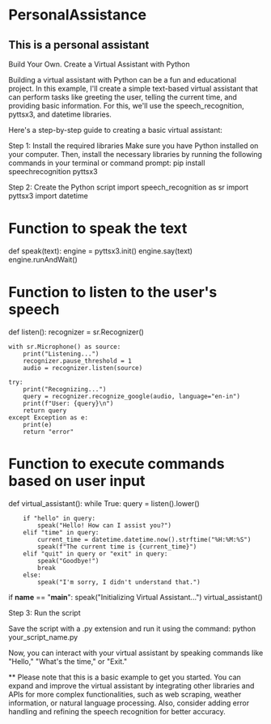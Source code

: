 # PersonalAssistance

## This is a personal assistant

Build Your Own. Create a Virtual Assistant with Python

Building a virtual assistant with Python can be a fun and educational project. In this example, I'll create a simple text-based virtual assistant that can perform tasks like greeting the user, telling the current time, and providing basic information. For this, we'll use the speech_recognition, pyttsx3, and datetime libraries.

Here's a step-by-step guide to creating a basic virtual assistant:

Step 1: Install the required libraries
Make sure you have Python installed on your computer. Then, install the necessary libraries by running the following commands in your terminal or command prompt:
pip install speechrecognition pyttsx3

Step 2: Create the Python script
import speech_recognition as sr
import pyttsx3
import datetime

# Function to speak the text
def speak(text):
    engine = pyttsx3.init()
    engine.say(text)
    engine.runAndWait()

# Function to listen to the user's speech
def listen():
    recognizer = sr.Recognizer()

    with sr.Microphone() as source:
        print("Listening...")
        recognizer.pause_threshold = 1
        audio = recognizer.listen(source)

    try:
        print("Recognizing...")
        query = recognizer.recognize_google(audio, language="en-in")
        print(f"User: {query}\n")
        return query
    except Exception as e:
        print(e)
        return "error"

# Function to execute commands based on user input
def virtual_assistant():
    while True:
        query = listen().lower()

        if "hello" in query:
            speak("Hello! How can I assist you?")
        elif "time" in query:
            current_time = datetime.datetime.now().strftime("%H:%M:%S")
            speak(f"The current time is {current_time}")
        elif "quit" in query or "exit" in query:
            speak("Goodbye!")
            break
        else:
            speak("I'm sorry, I didn't understand that.")

if __name__ == "__main__":
    speak("Initializing Virtual Assistant...")
    virtual_assistant()


Step 3: Run the script

Save the script with a .py extension and run it using the command:
python your_script_name.py

Now, you can interact with your virtual assistant by speaking commands like "Hello," "What's the time," or "Exit."

** Please note that this is a basic example to get you started. You can expand and improve the virtual assistant by integrating other libraries and APIs for more complex functionalities, such as web scraping, weather information, or natural language processing. Also, consider adding error handling and refining the speech recognition for better accuracy.

